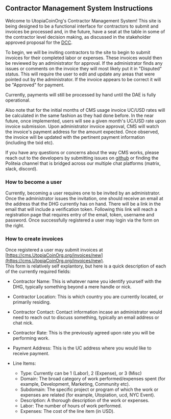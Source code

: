 ## Contractor Management System Instructions

Welcome to UtopiaCoinOrg's Contractor Management System!  This site is being designed 
to be a functional interface for contractors to submit and invoices be processed
and, in the future, have a seat at the table in some of the contractor level 
decision making, as discussed in the stakeholder approved proposal for the 
[DCC](https://proposals.UtopiaCoinOrg.org/proposals/fa38a3593d9a3f6cb2478a24c25114f5097c572f6dadf24c78bb521ed10992a4).

To begin, we will be inviting contractors to the site to begin to submit 
invoices for their completed labor or expenses.  These invoices would then be 
reviewed by an administrator for approval.  If the administrator finds any
issues or comments on the invoice they will most likely put it in "Disputed"
status.  This will require the user to edit and update any areas that were
pointed out by the administrator.  If the invoice appears to be correct it will
be "Approved" for payment. 

Currently, payments will still be processed by hand until the DAE is fully
operational.

Also note that for the initial months of CMS usage invoice UC/USD rates will be
calculated in the same fashion as they had done before.  In the near future,
once implemented, users will see a given month's UC/USD rate upon invoice
submission.  Upon administrator invoice approval, CMS will watch the invoice's
payment address for the amount expected.  Once observed, the invoice will be
updated with the pertinent payment information (including the txid etc).

If you have any questions or concerns about the way CMS works, please reach out
to the developers by submitting issues on [github](https://github.com/UtopiaCoinOrg/politeia)
or finding the Politeia channel that is bridged across our multiple chat
platforms (matrix, slack, discord).

### How to become a user

Currently, becoming a user requires one to be invited by an administrator.  Once
the administrator issues the invitation, one should receive an email at the
address that the DHG currently has on hand.  There will be a link in the email
that will include a verification token.  Following this link will reach a
registration page that requires entry of the email, token, username and password.
Once successfully registered a user may login via the form on the right.

### How to create invoices

Once registered a user may submit invoices at
[https://cms.UtopiaCoinOrg.org/invoices/new](https://cms.UtopiaCoinOrg.org/invoices/new).  
This form is relatively self explantory, but here is a quick description of each
of the currently required fields:

* Contractor Name: This is whatever name you identify yourself with the DHG, typically something beyond a mere handle or nick.
* Contractor Location: This is which country you are currently located, or primarily residing.
* Contractor Contact: Contact information incase an administrator would need to reach out to discuss something, typically an email address or chat nick.
* Contractor Rate: This is the previously agreed upon rate you will be performing work.
* Payment Address: This is the UC address where you would like to receive payment.  

* Line Items:
  * Type: Currently can be 1 (Labor), 2 (Expense), or 3 (Misc)
  * Domain: The broad category of work performed/expenses spent (for example, Development, Marketing, Community etc).
  * Subdomain: The specific project or program of which the work or expenses are related (for example, Utopiation, ucd, NYC Event).
  * Description: A thorough description of the work or expenses.
  * Labor: The number of hours of work performed.
  * Expenses: The cost of the line item (in USD).